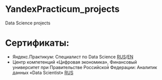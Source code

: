 # YandexPracticum_projects
Data Science projects

# Сертификаты:
 - Яндекс.Практикум: Специалист по Data Science [RUS](https://github.com/.../certificate.pdf)/[EN](https://github.com/.../certificate_en.pdf)
 - Центр компетенций «Цифровая экономика», Финансовый университет при Правительстве Российской Федерации: Аналитик данных «Data Scientist» [RUS](https://github.com/.../universit.png)
